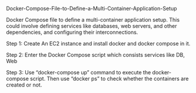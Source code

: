 Docker-Compose-File-to-Define-a-Multi-Container-Application-Setup

Docker Compose file to define a multi-container application setup. This could involve defining services like databases, web servers, and other dependencies, and configuring their interconnections.

Step 1: Create An EC2 instance and install docker and docker compose in it.
 

Step 2: Enter the Docker Compose script which consists services like DB, Web
 

Step 3: Use “docker-compose up” command to execute the docker-compose script. Then use “docker ps” to check whether the containers are created or not.
 
